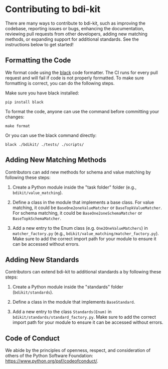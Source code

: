 Contributing to bdi-kit
=======================

There are many ways to contribute to bdi-kit, such as improving the codebase, reporting 
issues or bugs, enhancing the documentation, reviewing pull requests from other developers, 
adding new matching methods, or expanding support for additional standards. 
See the instructions below to get started!


Formatting the Code
-------------------

We format code using the [black](https://black.readthedocs.io/en/stable/) code formatter.
The CI runs for every pull request and will fail if code is not properly formatted.
To make sure formatting is correct, you can do the following steps.

Make sure you have black installed:
```
pip install black
```

To format the code, anyone can use the command before committing your changes:
```
make format
```

Or you can use the black command directly:
```
black ./bdikit/ ./tests/ ./scripts/
```


Adding New Matching Methods
---------------------------

Contributors can add new methods for schema and value matching by following these steps:

1. Create a Python module inside the "task folder" folder (e.g., `bdikit/value_matching`).

2. Define a class in the module that implements a base class. For value matching, it could be `BaseOne2oneValueMatcher` or `BaseTopkValueMatcher`.  For schema matching, it could be `BaseOne2oneSchemaMatcher` or `BaseTopkSchemaMatcher`.

3. Add a new entry to the Enum class (e.g. `One2OneValueMatchers`) in `matcher_factory.py` (e.g., `bdikit/value_matching/matcher_factory.py`). 
Make sure to add the correct import path for your module to ensure it can be accessed without errors.


Adding New Standards
--------------------

Contributors can extend bdi-kit to additional standards  a by following these steps:

1. Create a Python module inside the "standards" folder (`bdikit/standards`).

2. Define a class in the module that implements `BaseStandard`.

3. Add a new entry to the class `Standards(Enum)` in `bdikit/standards/standard_factory.py`. Make sure to add the correct import path for your 
module to ensure it can be accessed without errors.


Code of Conduct
---------------

We abide by the principles of openness, respect, and consideration of others
of the Python Software Foundation: https://www.python.org/psf/codeofconduct/.